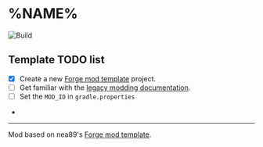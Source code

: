 # %NAME%

![Build](https://github.com/%REPOSITORY%/workflows/Build/badge.svg)

## Template TODO list
- [x] Create a new [Forge mod template][template] project.
- [ ] Get familiar with the [legacy modding documentation][docs].
- [ ] Set the `MOD_ID` in `gradle.properties`
- 
---
Mod based on nea89's [Forge mod template][template].

[template]: https://github.com/nea89o/Forge1.8.9Template
[docs]: https://moddev.nea.moe/